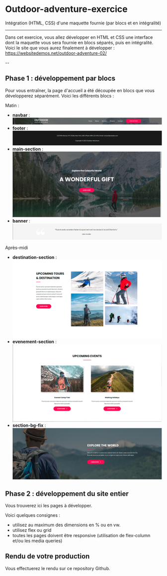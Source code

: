 # Outdoor-adventure-exercice

Intégration (HTML, CSS) d'une maquette fournie (par blocs et en intégralité)

---

Dans cet exercice, vous allez développer en HTML et CSS une interface dont la maquette vous sera fournie en blocs séparés, puis en intégralité.
Voici le site que vous aurez finalement à développer : https://websitedemos.net/outdoor-adventure-02/

--

## Phase 1 : développement par blocs

Pour vous entraîner, la page d'accueil a été découpée en blocs que vous développerez séparément.
Voici les différents blocs :

Matin :

- **navbar** :![navbar](/blocs/navbar.png)
- **footer** :![footer](/blocs/footer.png)
- **main-section** :![main-section](/blocs/main-section.png)
- **banner** :![banner](/blocs/banner.png)

Après-midi

- **destination-section** :![destination-section](/blocs/destination-section.png)
- **evenement-section** :![evenement-section](/blocs/evenement-section.png)
- **section-bg-fix** :![section-bg-fix](/blocs/section-bg-fix.png)



## Phase 2 : développement du site entier

Vous trouverez ici les pages à développer.

Voici quelques consignes :

- utilisez au maximum des dimensions en % ou en vw.
- utilisez flex ou grid
- toutes les pages doivent être responsive (utilisation de flex-column et/ou les media queries)

## Rendu de votre production

Vous effectuerez le rendu sur ce repository Github.
